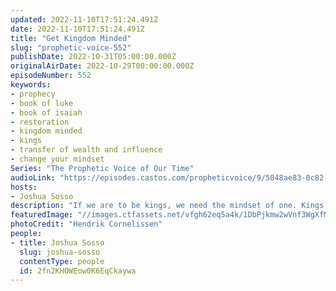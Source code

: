 ```yaml
---
updated: 2022-11-10T17:51:24.491Z
date: 2022-11-10T17:51:24.491Z
title: "Get Kingdom Minded"
slug: "prophetic-voice-552"
publishDate: 2022-10-31T05:00:00.000Z
originalAirDate: 2022-10-29T00:00:00.000Z
episodeNumber: 552
keywords:
- prophecy
- book of luke
- book of isaiah
- restoration
- kingdom minded
- kings
- transfer of wealth and influence
- change your mindset
Series: "The Prophetic Voice of Our Time"
audioLink: "https://episodes.castos.com/propheticvoice/9/5848ae83-0c82-4001-a063-360e909c2f49/10-29-30-22-The-Prophetic-Voice-of-our-Time-mixdown-.mp3"
hosts:
- Joshua Sosso
description: "If we are to be kings, we need the mindset of one. Kings, first and foremost, are concerned about the wellbeing of the people. In the same way, we must see where God has placed us as our responsibility, and consider others and God's will in all that we do. The majority of your prayer time should not be about yourself, it should be about others. It should be about doing God's work. The purpose of the transfer of wealth and influence isn't so that we can be blessed, but so that we can be a blessing. Riches and joy come as a biproduct of obeying the Lord, they should never be our focus. So let us shift our focus and become kingdom minded!"
featuredImage: "//images.ctfassets.net/vfgh62eq5a4k/1DbPjkmw2wVnf3WgXfMzdy/0300f11c641b8023792ba16a7722f0bf/hendrik-cornelissen--qrcOR33ErA-unsplash__1_.jpg"
photoCredit: "Hendrik Cornelissen"
people:
- title: Joshua Sosso
  slug: joshua-sosso
  contentType: people
  id: 2fn2KHOWEow0K6EqCkaywa
---
```

